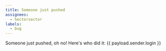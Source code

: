```yaml
---
title: Someone just pushed
assignees:
  - hectorsector
labels:
  - bug
---
```

Someone just pushed, oh no! Here's who did it: {{ payload.sender.login }}
